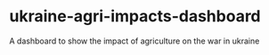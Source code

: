 # ukraine-agri-impacts-dashboard
A dashboard to show the impact of agriculture on the war in ukraine
